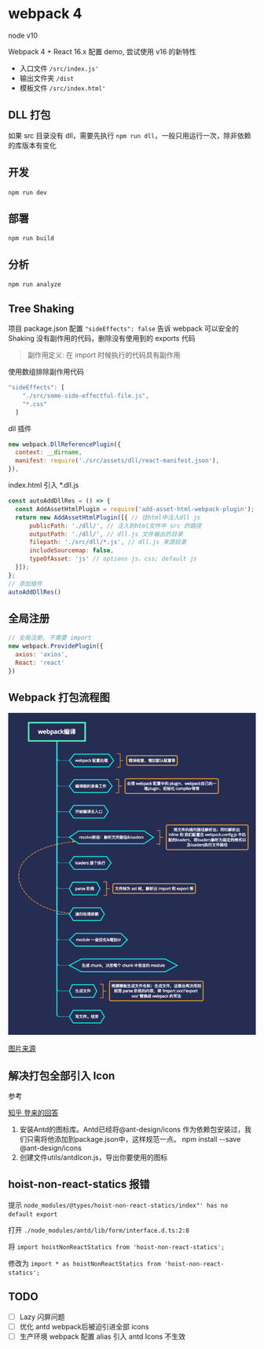 # webpack 4

node v10

Webpack 4 + React 16.x 配置 demo, 尝试使用 v16 的新特性

- 入口文件 `/src/index.js'`
- 输出文件夹 `/dist`
- 模板文件 `/src/index.html'`

## DLL 打包

如果 src 目录没有 dll，需要先执行 `npm run dll`，一般只用运行一次，除非依赖的库版本有变化

## 开发

`npm run dev`

## 部署

`npm run build`

## 分析

`npm run analyze`

## Tree Shaking

项目 package.json 配置 `"sideEffects": false` 告诉 webpack 可以安全的 Shaking 没有副作用的代码，删除没有使用到的 exports 代码

> 副作用定义: 在 import 时候执行的代码具有副作用

使用数组排除副作用代码

```js
"sideEffects": [
    "./src/some-side-effectful-file.js",
    "*.css"
  ]
```

dll 插件

```js
new webpack.DllReferencePlugin({
  context: __dirname,
  manifest: require('./src/assets/dll/react-manifest.json'),
}),
```

index.html 引入 *.dll.js

```js
const autoAddDllRes = () => {
  const AddAssetHtmlPlugin = require('add-asset-html-webpack-plugin');
  return new AddAssetHtmlPlugin([{ // 往html中注入dll js
      publicPath: './dll/', // 注入到html文件中 src 的路径
      outputPath: './dll/', // dll.js 文件输出的目录
      filepath: './src/dll/*.js', // dll.js 来源目录
      includeSourcemap: false,
      typeOfAsset: 'js' // options js、css; default js
  }]);
};
// 添加插件
autoAddDllRes()
```


## 全局注册
```js
// 全局注册, 不需要 import
new webpack.ProvidePlugin({
  axios: 'axios',
  React: 'react'
})
```

## Webpack 打包流程图

![打包流程图](./webpack.png)

[图片来源](https://juejin.im/post/5c6b78cdf265da2da15db125)

## 解决打包全部引入 Icon

参考

[知乎 登来的回答](https://www.zhihu.com/question/308898834/answer/573515745)

1. 安装Antd的图标库。Antd已经将@ant-design/icons 作为依赖包安装过，我们只需将他添加到package.json中，这样规范一点。 npm install --save @ant-design/icons
2. 创建文件utils/antdIcon.js，导出你要使用的图标

## hoist-non-react-statics 报错

提示 `node_modules/@types/hoist-non-react-statics/index"' has no default export`

打开 `./node_modules/antd/lib/form/interface.d.ts:2:8 `


将 `import hoistNonReactStatics from 'hoist-non-react-statics';`

修改为 `import * as hoistNonReactStatics from 'hoist-non-react-statics';`

## TODO

- [ ] Lazy 闪屏问题
- [ ] 优化 antd webpack后被迫引进全部 icons
- [ ] 生产环境 webpack 配置 alias 引入 antd Icons 不生效